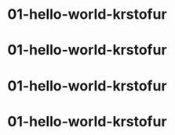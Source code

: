 # 01-hello-world-krstofur
# 01-hello-world-krstofur
# 01-hello-world-krstofur
# 01-hello-world-krstofur
